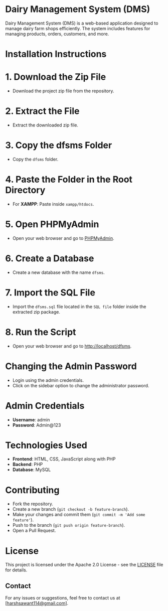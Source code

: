 # Dairy Management System (DMS)

Dairy Management System (DMS) is a web-based application designed to manage dairy farm shops efficiently. The system includes features for managing products, orders, customers, and more.

# Installation Instructions

# 1. Download the Zip File
- Download the project zip file from the repository.

# 2. Extract the File
- Extract the downloaded zip file.

# 3. Copy the dfsms Folder
- Copy the `dfsms` folder.

# 4. Paste the Folder in the Root Directory
- For **XAMPP**: Paste inside `xampp/htdocs`.

# 5. Open PHPMyAdmin
- Open your web browser and go to [PHPMyAdmin](http://localhost/phpmyadmin).

# 6. Create a Database
- Create a new database with the name `dfsms`.

# 7. Import the SQL File
- Import the `dfsms.sql` file located in the `SQL file` folder inside the extracted zip package.

# 8. Run the Script
- Open your web browser and go to [http://localhost/dfsms](http://localhost/dfsms).

# Changing the Admin Password
- Login using the admin credentials.
- Click on the sidebar option to change the administrator password.

# Admin Credentials
- **Username**: admin
- **Password**: Admin@123

# Technologies Used
- **Frontend**: HTML, CSS, JavaScript along with PHP
- **Backend**: PHP
- **Database**: MySQL

# Contributing
- Fork the repository.
- Create a new branch (`git checkout -b feature-branch`).
- Make your changes and commit them (`git commit -m 'Add some feature'`).
- Push to the branch (`git push origin feature-branch`).
- Open a Pull Request.

# License
This project is licensed under the Apache 2.0 License - see the [LICENSE](LICENSE) file for details.

## Contact
For any issues or suggestions, feel free to contact us at [harshsawant114@gmail.com].


